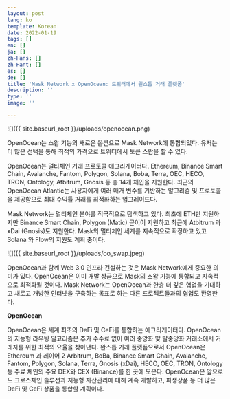 ```yaml
---
layout: post
lang: ko
template: Korean
date: 2022-01-19
tags: []
en: []
ja: []
zh-Hans: []
zh-Hant: []
es: []
de: []
title: 'Mask Network x OpenOcean: 트위터에서 원스톱 거래 플랫폼'
description: ''
type: ''
image: ''

---
```

![]({{ site.baseurl_root }}/uploads/openocean.png)

OpenOcean는 스왑 기능의 새로운 옵션으로 Mask Network에 통합되었다. 유저는 더 많은 선택을 통해 최적의 가격으로 트위터에서 토큰 스왑을 할 수 있다.

OpenOcean는 멀티체인 거래 프로토콜 애그리게이터다. Ethereum, Binance Smart Chain, Avalanche, Fantom, Polygon, Solana, Boba, Terra, OEC, HECO, TRON, Ontology, Atbitrum, Gnosis 등 총 14개 체인을 지원한다. 최근의 OpenOcean Atlantic는 사용자에게 여러 매개 변수를 기반하는 알고리즘 및 프로토콜을 제공함으로 최대 수익률 거래를 최적화하는 업그레이드다.

Mask Network는 멀티체인 분야를 적극적으로 탐색하고 있다. 최초에 ETH만 지원하지만 Binance Smart Chain, Polygon (Matic) 곧이어 지원하고 최근에 Atbitrum 과 xDai (Gnosis)도 지원한다. Mask의 멀티체인 세계를 지속적으로 확장하고 있고 Solana 와 Flow의 지원도 계획 중이다.

![]({{ site.baseurl_root }}/uploads/oo_swap.jpeg)

OpenOcean과 함꼐 Web 3.0 인프라 건설하는 것은 Mask Network에게 중요한 의미가 있다. OpenOcean은 이미 개발 상금으로 Mask의 스왑 기능에 통합되고 지속적으로 최적화될 것이다. Mask Network는 OpenOcean과 한층 더 깊은 협업을 기대하고 새로고 개방한 인터넷을 구축하는 목표로 하는 다른 프로젝트들과의 협업도 환영한다.

**OpenOcean**

OpenOcean은 세계 최초의 DeFi 및 CeFi를 통합하는 애그리게이터다. OpenOcean의 지능형 라우팅 알고리즘은 추가 수수료 없이 여러 중앙화 맟 탈중앙화 거래소에서 거래자를 위한 최적의 요율을 찾아낸다. 완스톱 거래 플랫폼으로서 OpenOcean은 Ethereum 과 레이어 2 Arbitrum, BoBa, Binance Smart Chain, Avalanche, Fantom, Polygon, Solana, Terra, Gnosis (xDai), HECO, OEC, TRON, Ontology 등 주료 체인의 주요 DEX와 CEX (Binance)를 한 곳에 모은다. OpenOcean은 앞으로도 크로스체인 솔루션과 지능형 자산관리에 대해 계속 개발하고, 파생상품 등 더 많은 DeFi 및 CeFi 상품을 통합할 계획이다.